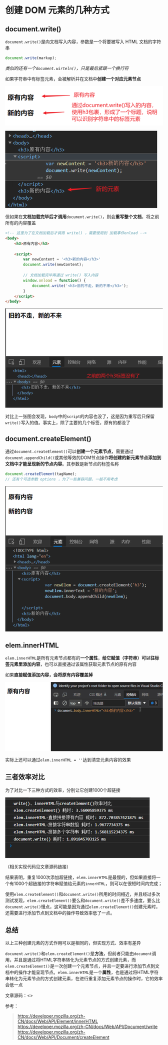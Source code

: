 # 创建 DOM 元素的几种方式

## document.write()

`document.write()`是向文档写入内容，参数是一个将要被写入 HTML 文档的字符串

```js
document.write(markup);
```

*类似的还有一个`document.wirteln()`，只是最后紧跟一个换行符*

如果字符串中有标签元素，会被解析并在文档中**创建一个对应元素节点**

![通过write()写入一个新元素](img/writeNew.png "通过write()写入一个新元素")

![文档内容](img/writeNewtoDoc.png "对应的文档内容")

但如果在**文档加载完毕后才调用**`document.write()`，则会**重写整个文档**，将之前所有的内容覆盖

```html
<!-- 这里为了在文档加载后才调用 write() ，需要使用到 加载事件onload -->
<body>
    <h3>原有内容</h3>

    <script>
        var newContent = '<h3>新的内容</h3>'
        document.write(newContent);

        // 文档加载完毕再通过 write() 写入内容
        window.onload = function() {
            document.write('<h3>旧的不走，新的不来</h3>');
        }
    </script>
</body>
```

![文档加载完毕后调用write()](img/writeNewAfterLoaded.png "文档加载完毕后调用write()")

对比上一张图会发现，`body`中的`script`的内容也没了，这是因为重写后只保留`write()`写入的值。事实上，除了主要的几个标签，原有的都没了

## document.createElement()

通过`document.createElement()`可以**创建一个元素节点**，需要通过`document.appendChild()`或其他等效的DOM节点操作**将创建的新元素节点添加到文档中才能呈现新的节点内容**。其参数是新节点的标签名称

```js
document.createElement(tagName);
// 还有个可选参数 options ，为了一些兼容问题，一般不用考虑
```

![通过createElement()创建一个新的元素](img/createElementNew.png "通过createElement()创建一个新的元素")

## elem.innerHTML

`elem.innerHTML`是所有元素节点都有的**一个属性**，**给它赋值（字符串）可以往标签元素里添加内容**，也可以直接通过该属性获取元素节点的原有内容

如果**直接赋值添加内容，会将原有内容覆盖掉**

![innerHTML会覆盖原有内容](./img/innerHTML.gif)

实际上还可以通过`elem.innerHTML = ''`达到清空元素内容的效果

## 三者效率对比

为了对比一下三种方式的效率，分别让它创建1000个超链接

![效率对比](img/efficiencyBetweenThreeWays.png "三者效率对比")

（相关实现代码见文章源码链接）

结果表明，重复1000次添加超链接，`elem.innerHTML`是最慢的，但如果直接将一个有1000个超链接的字符串赋值给元素的`innerHTML`，则可以在很短时间内完成；

使用`elem.createElement()`和`document.write()`所用的时间相近，并且经过多次测试发现，`elem.createElement()`要么和`document.write()`差不多速度，要么比`document.write()`慢点，这可能是因为通过`elem.createElement()`创建元素时，还需要进行添加节点到文档中的操作导致效率低了一点。

## 总结

以上三种创建元素的方式作用可以是相同的，但实现方式、效率有差异

`document.write()`和`elem.createElement()`是**方法**，但前者只能由`document`调用，并且是通过将HTML字符串转化为元素节点的方式创建元素，而`elem.createElement()`是一次创建一个元素节点，并且一定要进行添加节点到文档中的操作才能呈现节点。`elem.innerHTML`是一个**属性**，也是通过将HTML字符串转化为元素节点的方式创建元素，在进行重复添加元素节点的操作时，它的效率会低一点

文章源码：<>

参考：
><https://developer.mozilla.org/zh-CN/docs/Web/API/Element/innerHTML>\
><https://developer.mozilla.org/zh-CN/docs/Web/API/Document/write>\
><https://developer.mozilla.org/zh-CN/docs/Web/API/Document/createElement>
